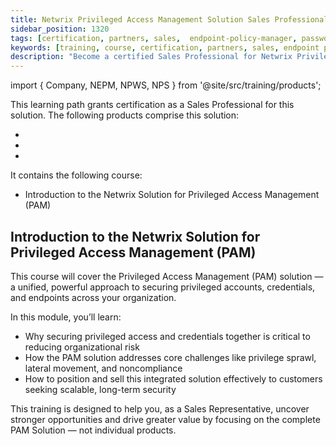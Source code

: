 ```yaml
---
title: Netwrix Privileged Access Management Solution Sales Professional
sidebar_position: 1320
tags: [certification, partners, sales,  endpoint-policy-manager, password-secure, privilege-secure, privileged-access-management]
keywords: [training, course, certification, partners, sales, endpoint policy manager, password secure, privilege secure, privileged access management]
description: "Become a certified Sales Professional for Netwrix Privileged Access Management"
---
```


import { Company, NEPM, NPWS, NPS } from '@site/src/training/products';


This learning path grants <Company /> certification as a Sales Professional for this solution. The following products comprise this solution:

* <NEPM />
* <NPWS />
* <NPS />

It contains the following course: 

* Introduction to the Netwrix Solution for Privileged Access Management (PAM)

## Introduction to the Netwrix Solution for Privileged Access Management (PAM)

This course will cover the <Company /> Privileged Access Management (PAM) solution — a unified, powerful approach to securing privileged accounts, credentials, and endpoints across your organization.

In this module, you’ll learn:

* Why securing privileged access and credentials together is critical to reducing organizational risk
* How the <Company /> PAM solution addresses core challenges like privilege sprawl, lateral movement, and noncompliance
* How to position and sell this integrated solution effectively to customers seeking scalable, long-term security

This training is designed to help you, as a <Company /> Sales Representative, uncover stronger opportunities and drive greater value by focusing on the complete PAM Solution — not individual products.
